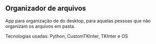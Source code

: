 ## Organizador de arquivos

App para organização de do desktop, para aquelas pessoas que não organizam os arquivos em pasta. 


Tecnologias usadas: Python, CustomTKInter, TKInter e OS
